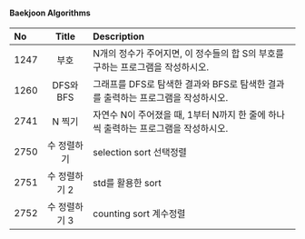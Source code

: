 #### Baekjoon Algorithms


| No | Title     | Description |
| :---- | :------: | :--- |
| 1247 | 부호   | N개의 정수가 주어지면, 이 정수들의 합 S의 부호를 구하는 프로그램을 작성하시오. |
| 1260 | DFS와 BFS   | 그래프를 DFS로 탐색한 결과와 BFS로 탐색한 결과를 출력하는 프로그램을 작성하시오. |
| 2741 | N 찍기   | 자연수 N이 주어졌을 때, 1부터 N까지 한 줄에 하나씩 출력하는 프로그램을 작성하시오. |
| 2750 | 수 정렬하기   |  selection sort 선택정렬 |
| 2751 | 수 정렬하기 2   | std를 활용한 sort |
| 2752 | 수 정렬하기 3   | counting sort 계수정렬  |